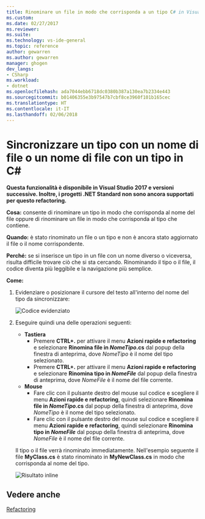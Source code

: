 ```yaml
---
title: Rinominare un file in modo che corrisponda a un tipo C# in Visual Studio | Microsoft Docs
ms.custom: 
ms.date: 02/27/2017
ms.reviewer: 
ms.suite: 
ms.technology: vs-ide-general
ms.topic: reference
author: gewarren
ms.author: gewarren
manager: ghogen
dev_langs:
- CSharp
ms.workload:
- dotnet
ms.openlocfilehash: ada7044ebb6718dc0380b387a130ea7b2334e443
ms.sourcegitcommit: b01406355e3b97547b7cbf8ce3960f101b165cec
ms.translationtype: HT
ms.contentlocale: it-IT
ms.lasthandoff: 02/06/2018
---
```

# <a name="sync-a-type-to-a-filename-or-a-filename-to-a-type-in-c"></a>Sincronizzare un tipo con un nome di file o un nome di file con un tipo in C# #

<!-- VERSIONLESS -->
**Questa funzionalità è disponibile in Visual Studio 2017 e versioni successive.  Inoltre, i progetti .NET Standard non sono ancora supportati per questo refactoring.**

**Cosa:** consente di rinominare un tipo in modo che corrisponda al nome del file oppure di rinominare un file in modo che corrisponda al tipo che contiene.

**Quando:** è stato rinominato un file o un tipo e non è ancora stato aggiornato il file o il nome corrispondente. 

**Perché:** se si inserisce un tipo in un file con un nome diverso o viceversa, risulta difficile trovare ciò che si sta cercando.  Rinominando il tipo o il file, il codice diventa più leggibile e la navigazione più semplice.

**Come:**

1. Evidenziare o posizionare il cursore del testo all'interno del nome del tipo da sincronizzare:

   ![Codice evidenziato](media/synctype-highlight-cs.png)

1. Eseguire quindi una delle operazioni seguenti:
   * **Tastiera**
     * Premere **CTRL+.** per attivare il menu **Azioni rapide e refactoring** e selezionare **Rinomina file in *NomeTipo*.cs** dal popup della finestra di anteprima, dove *NomeTipo* è il nome del tipo selezionato.
     * Premere **CTRL+.** per attivare il menu **Azioni rapide e refactoring** e selezionare **Rinomina tipo in _NomeFile_** dal popup della finestra di anteprima, dove *NomeFile* è il nome del file corrente.
   * **Mouse**
     * Fare clic con il pulsante destro del mouse sul codice e scegliere il menu **Azioni rapide e refactoring**, quindi selezionare **Rinomina file in *NomeTipo*.cs** dal popup della finestra di anteprima, dove *NomeTipo* è il nome del tipo selezionato.
     * Fare clic con il pulsante destro del mouse sul codice e scegliere il menu **Azioni rapide e refactoring**, quindi selezionare **Rinomina tipo in _NomeFile_** dal popup della finestra di anteprima, dove *NomeFile* è il nome del file corrente.

   Il tipo o il file verrà rinominato immediatamente.  Nell'esempio seguente il file **MyClass.cs** è stato rinominato in **MyNewClass.cs** in modo che corrisponda al nome del tipo.

   ![Risultato inline](media/synctype-result-cs.png)

## <a name="see-also"></a>Vedere anche

[Refactoring](../refactoring-in-visual-studio.md)
